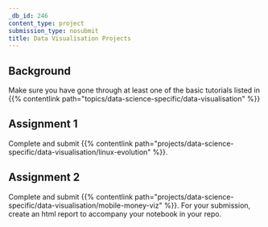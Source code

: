 ```yaml
---
_db_id: 246
content_type: project
submission_type: nosubmit
title: Data Visualisation Projects
---
```


## Background

Make sure you have gone through at least one of the basic tutorials listed in
{{% contentlink path="topics/data-science-specific/data-visualisation" %}}

## Assignment 1

Complete and submit {{% contentlink path="projects/data-science-specific/data-visualisation/linux-evolution" %}}.

## Assignment 2

Complete and submit {{% contentlink path="projects/data-science-specific/data-visualisation/mobile-money-viz" %}}. For your submission, create an html report to accompany your notebook in your repo.
